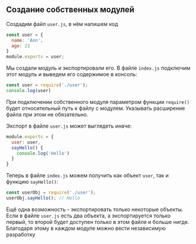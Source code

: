 ## Создание собственных модулей
Создадим файл `user.js`, в нём напишем код
```js
const user = {
  name: 'Ann',
  age: 23
}
module.exports = user;
```
Мы создали модуль и экспортировали его. В файле `index.js` подключим этот модуль и выведем его содержимое в консоль:
```js
const user = require('./user');
console.log(user)
```
При подключении собственного модуля параметром функции `require()` будет относительный путь к файлу с модулем. Указывать расширение файла при этом не обязательно. 


Экспорт в файле `user.js` может выглядеть иначе:
```js
module.exports = {
  user: user,
  sayHello() {  
    console.log('Hello')
  }
}
```
Теперь в файле `index.js` можем получить как объект `user`, так и функцию `sayHello()`:  
```js
const userObj = require('./user');
userObj.sayHello(); // Hello
```  
Ещё одна возможность - экспортировать только некоторые объекты. Если в файле `user.js` есть два объекта, а экспортируется только первый, то второй будет доступен только в этом файле и больше нигде. Благодаря этому в каждом модуле можно вести независимую разработку